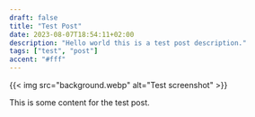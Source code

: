 ```yaml
---
draft: false
title: "Test Post"
date: 2023-08-07T18:54:11+02:00
description: "Hello world this is a test post description."
tags: ["test", "post"]
accent: "#fff"
---
```


{{< img src="background.webp" alt="Test screenshot" >}}

This is some content for the test post.